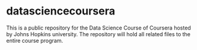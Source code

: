 datasciencecoursera
===================

This is a public repository for the Data Science Course of Coursera hosted by Johns Hopkins university. The repository will hold all related files to the entire course program.
